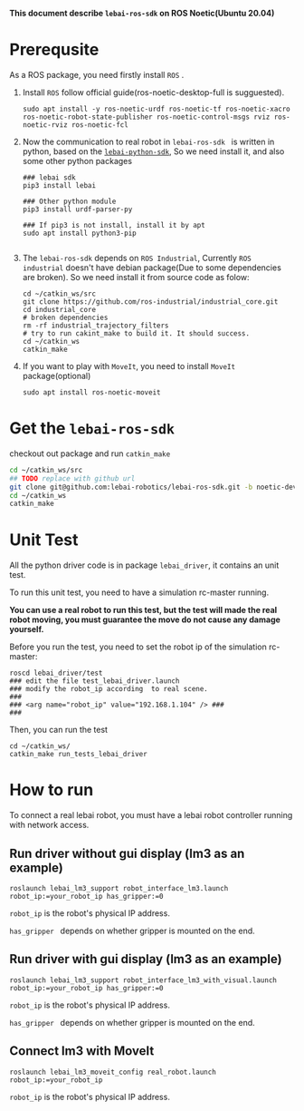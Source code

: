 **This document describe `lebai-ros-sdk` on ROS Noetic(Ubuntu 20.04)**

# Prerequsite

As a ROS package, you need firstly install `ROS` .

1. Install `ROS` follow official guide(ros-noetic-desktop-full is sugguested).
   ```
   sudo apt install -y ros-noetic-urdf ros-noetic-tf ros-noetic-xacro ros-noetic-robot-state-publisher ros-noetic-control-msgs rviz ros-noetic-rviz ros-noetic-fcl
   ```

2. Now the communication to real robot in `lebai-ros-sdk `  is written in python, based on the [`lebai-python-sdk`](https://github.com/lebai-robotics/lebai-python-sdk), So we need install it, and also some other python packages

   ```
   ### lebai sdk
   pip3 install lebai

   ### Other python module
   pip3 install urdf-parser-py
   
   ### If pip3 is not install, install it by apt
   sudo apt install python3-pip
  

   ```

3. The `lebai-ros-sdk` depends on `ROS Industrial`, Currently `ROS industrial` doesn't have debian package(Due to some dependencies are broken). So we need install it from source code as folow:

   ```
   cd ~/catkin_ws/src
   git clone https://github.com/ros-industrial/industrial_core.git 
   cd industrial_core
   # broken dependencies
   rm -rf industrial_trajectory_filters
   # try to run cakint_make to build it. It should success.
   cd ~/catkin_ws
   catkin_make
   ```

4. If you want to play with `MoveIt`, you need to install `MoveIt` package(optional)

   ```sudo apt install ros-noetic-moveit```



# Get the `lebai-ros-sdk`

checkout out package and run `catkin_make`

```bash
cd ~/catkin_ws/src
## TODO replace with github url
git clone git@github.com:lebai-robotics/lebai-ros-sdk.git -b noetic-dev
cd ~/catkin_ws
catkin_make
```

# Unit Test

All the python driver code is in package `lebai_driver`, it contains an unit test.

To run this unit test, you need to have a simulation rc-master running.

**You can use a real robot to run this test, but the test will made the real robot moving, you must guarantee the move do not cause any damage yourself.**

Before you run the test, you need to set the robot ip of the simulation rc-master:

```
roscd lebai_driver/test
### edit the file test_lebai_driver.launch
### modify the robot_ip according  to real scene.
###
### <arg name="robot_ip" value="192.168.1.104" /> ###
###
```

Then, you can run the test

```
cd ~/catkin_ws/
catkin_make run_tests_lebai_driver
```

# How to run

To connect a real lebai robot, you must have a lebai robot controller running with network access.

## Run driver without gui display (lm3 as an example)

```
roslaunch lebai_lm3_support robot_interface_lm3.launch robot_ip:=your_robot_ip has_gripper:=0
```

`robot_ip` is the robot's physical IP address.

`has_gripper ` depends on whether gripper is mounted on the end.

## Run driver with gui display (lm3 as an example)

```
roslaunch lebai_lm3_support robot_interface_lm3_with_visual.launch robot_ip:=your_robot_ip has_gripper:=0
```

`robot_ip` is the robot's physical IP address.

`has_gripper ` depends on whether gripper is mounted on the end.



## Connect lm3 with MoveIt

```
roslaunch lebai_lm3_moveit_config real_robot.launch robot_ip:=your_robot_ip
```

`robot_ip` is the robot's physical IP address.

